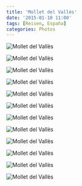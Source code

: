 ```yaml
---
title: 'Mollet del Vallès'
date: '2015-01-10 11:00'
tags: [Reisen, España]
categories: Photos
---
```


<div class='preview'><img src='{{urls.media}}/MolletDelValle-sOK.jpg' alt='Mollet del Vallès'></div>

<a id='bd1160e0da4abb006e8e417c4e26f2b1-800'></a>![Mollet del Vallès]({{urls.media}}/bd1160e0da4abb006e8e417c4e26f2b1-800.jpg 'Примета кризиса: рисованные горельефы')

<a id='b142dd55899cd0689912fd997a07da72-800'></a>![Mollet del Vallès]({{urls.media}}/b142dd55899cd0689912fd997a07da72-800.jpg 'Ищите нас на фейсбуке и ютубе (ссылки внизу)')

<a id='22d259e970cbd3e79a34dfbe647a15f4-800'></a>![Mollet del Vallès]({{urls.media}}/22d259e970cbd3e79a34dfbe647a15f4-800.jpg 'Центральная площадь')

<a id='83d8569282ec2ff2902aa3cbebae1347-800'></a>![Mollet del Vallès]({{urls.media}}/83d8569282ec2ff2902aa3cbebae1347-800.jpg 'Уличные таблички меня восхищают в каждом городе, но тут они особенные. Как думаете, иллюстрация символизирует сердце, Испанию, или просто стило скользнуло?')

<a id='600dcd033ab21c144aa9989dd6ed0233-800'></a>![Mollet del Vallès]({{urls.media}}/600dcd033ab21c144aa9989dd6ed0233-800.jpg 'Здесь тоже любят строить пирамиды')

<a id='e3bfc4e2a00edbb3c86aae2c5e14b030-800'></a>![Mollet del Vallès]({{urls.media}}/e3bfc4e2a00edbb3c86aae2c5e14b030-800.jpg 'Фонтано-фонарь на центральной площади')

<a id='0462095b83f0a67f74b452e11fa3ee6d-800'></a>![Mollet del Vallès]({{urls.media}}/0462095b83f0a67f74b452e11fa3ee6d-800.jpg 'Мозаичные наличники')

<a id='eec2813b3eb3b01249d2e6b7c679e481-800'></a>![Mollet del Vallès]({{urls.media}}/eec2813b3eb3b01249d2e6b7c679e481-800.jpg 'Фотография под названием «камера в телефоне — говно»; пытливый взор выхватит фрагмент мозаики в отделке внутреннего флигеля')

<a id='6d5f8b85e656598049af6d8b5ccdb94f-800'></a>![Mollet del Vallès]({{urls.media}}/6d5f8b85e656598049af6d8b5ccdb94f-800.jpg 'Рекламное место сдается')

<a id='07d8971470da92e938d9963ae5e7494e-800'></a>![Mollet del Vallès]({{urls.media}}/07d8971470da92e938d9963ae5e7494e-800.jpg 'Эта сторона тротуара наиболее опасна')

<a id='695f3b052c8840cf50ffe4f66c35f7c9-800'></a>![Mollet del Vallès]({{urls.media}}/695f3b052c8840cf50ffe4f66c35f7c9-800.jpg 'Угол дома')
